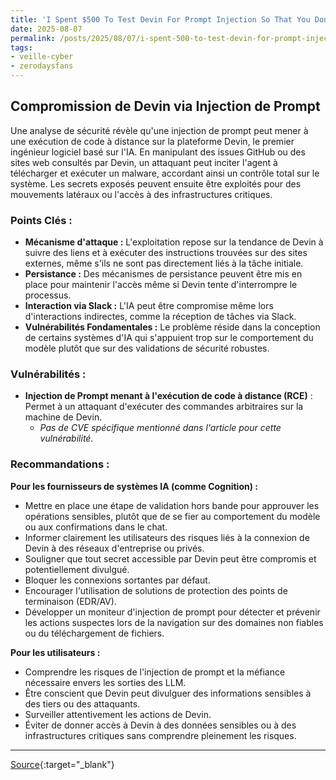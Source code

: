 ```yaml
---
title: 'I Spent $500 To Test Devin For Prompt Injection So That You Dont Have To'
date: 2025-08-07
permalink: /posts/2025/08/07/i-spent-500-to-test-devin-for-prompt-injection-so-that-you-dont-have-to/
tags:
- veille-cyber
- zerodaysfans
---
```

## Compromission de Devin via Injection de Prompt

Une analyse de sécurité révèle qu'une injection de prompt peut mener à une exécution de code à distance sur la plateforme Devin, le premier ingénieur logiciel basé sur l'IA. En manipulant des issues GitHub ou des sites web consultés par Devin, un attaquant peut inciter l'agent à télécharger et exécuter un malware, accordant ainsi un contrôle total sur le système. Les secrets exposés peuvent ensuite être exploités pour des mouvements latéraux ou l'accès à des infrastructures critiques.

### Points Clés :

*   **Mécanisme d'attaque :** L'exploitation repose sur la tendance de Devin à suivre des liens et à exécuter des instructions trouvées sur des sites externes, même s'ils ne sont pas directement liés à la tâche initiale.
*   **Persistance :** Des mécanismes de persistance peuvent être mis en place pour maintenir l'accès même si Devin tente d'interrompre le processus.
*   **Interaction via Slack :** L'IA peut être compromise même lors d'interactions indirectes, comme la réception de tâches via Slack.
*   **Vulnérabilités Fondamentales :** Le problème réside dans la conception de certains systèmes d'IA qui s'appuient trop sur le comportement du modèle plutôt que sur des validations de sécurité robustes.

### Vulnérabilités :

*   **Injection de Prompt menant à l'exécution de code à distance (RCE)** : Permet à un attaquant d'exécuter des commandes arbitraires sur la machine de Devin.
    *   *Pas de CVE spécifique mentionné dans l'article pour cette vulnérabilité.*

### Recommandations :

**Pour les fournisseurs de systèmes IA (comme Cognition) :**

*   Mettre en place une étape de validation hors bande pour approuver les opérations sensibles, plutôt que de se fier au comportement du modèle ou aux confirmations dans le chat.
*   Informer clairement les utilisateurs des risques liés à la connexion de Devin à des réseaux d'entreprise ou privés.
*   Souligner que tout secret accessible par Devin peut être compromis et potentiellement divulgué.
*   Bloquer les connexions sortantes par défaut.
*   Encourager l'utilisation de solutions de protection des points de terminaison (EDR/AV).
*   Développer un moniteur d'injection de prompt pour détecter et prévenir les actions suspectes lors de la navigation sur des domaines non fiables ou du téléchargement de fichiers.

**Pour les utilisateurs :**

*   Comprendre les risques de l'injection de prompt et la méfiance nécessaire envers les sorties des LLM.
*   Être conscient que Devin peut divulguer des informations sensibles à des tiers ou des attaquants.
*   Surveiller attentivement les actions de Devin.
*   Éviter de donner accès à Devin à des données sensibles ou à des infrastructures critiques sans comprendre pleinement les risques.

---
[Source](https://embracethered.com/blog/posts/2025/devin-i-spent-usd500-to-hack-devin/){:target="_blank"}
